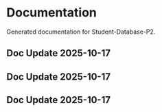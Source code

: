 # Documentation

Generated documentation for Student-Database-P2.

## Doc Update 2025-10-17

## Doc Update 2025-10-17

## Doc Update 2025-10-17
